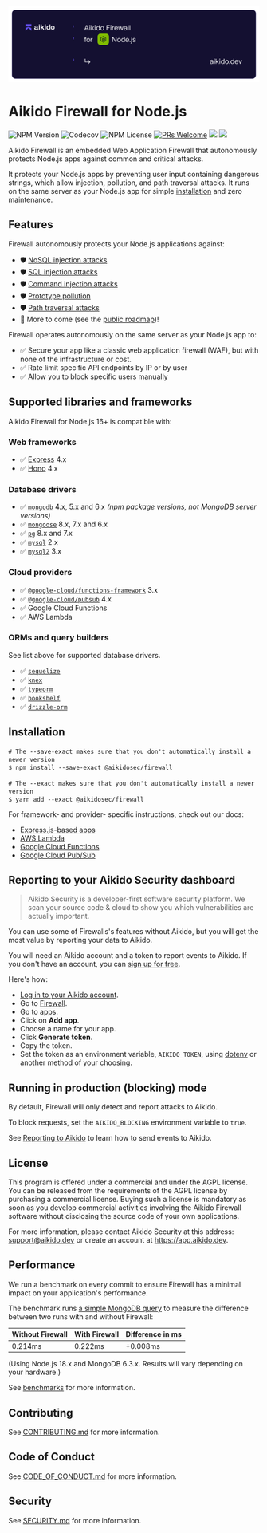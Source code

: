 ![Aikido Firewall for Node.js](./docs/banner.svg)

# Aikido Firewall for Node.js

![NPM Version](https://img.shields.io/npm/v/%40aikidosec%2Ffirewall?style=flat-square) ![Codecov](https://img.shields.io/codecov/c/github/AikidoSec/firewall-node?style=flat-square&token=AJK9LU35GY) ![NPM License](https://img.shields.io/npm/l/%40aikidosec%2Ffirewall?style=flat-square)
[![PRs Welcome](https://img.shields.io/badge/PRs-welcome-brightgreen.svg?style=flat-square)](http://makeapullrequest.com) ![](https://github.com/AikidoSec/firewall-node/actions/workflows/unit-test.yml/badge.svg) ![](https://github.com/AikidoSec/firewall-node/actions/workflows/end-to-end-tests.yml/badge.svg)

Aikido Firewall is an embedded Web Application Firewall that autonomously protects Node.js apps against common and critical attacks.

It protects your Node.js apps by preventing user input containing dangerous strings, which allow injection, pollution, and path traversal attacks. It runs on the same server as your Node.js app for simple [installation](#installation) and zero maintenance.

## Features

Firewall autonomously protects your Node.js applications against:

* 🛡️ [NoSQL injection attacks](https://www.aikido.dev/blog/web-application-security-vulnerabilities)
* 🛡️ [SQL injection attacks]([https://www.aikido.dev/blog/web-application-security-vulnerabilities](https://owasp.org/www-community/attacks/SQL_Injection))
* 🛡️ [Command injection attacks](https://owasp.org/www-community/attacks/Command_Injection)
* 🛡️ [Prototype pollution](./docs/prototype-pollution.md)
* 🛡️ [Path traversal attacks](https://owasp.org/www-community/attacks/Path_Traversal)
* 🚀 More to come (see the [public roadmap](https://github.com/orgs/AikidoSec/projects/2/views/1))!

Firewall operates autonomously on the same server as your Node.js app to:

* ✅ Secure your app like a classic web application firewall (WAF), but with none of the infrastructure or cost.
* ✅ Rate limit specific API endpoints by IP or by user
* ✅ Allow you to block specific users manually

## Supported libraries and frameworks

Aikido Firewall for Node.js 16+ is compatible with:

### Web frameworks

* ✅ [Express](docs/express.md) 4.x
* ✅ [Hono](docs/hono.md) 4.x

### Database drivers

* ✅ [`mongodb`](https://www.npmjs.com/package/mongodb) 4.x, 5.x and 6.x _(npm package versions, not MongoDB server versions)_
* ✅ [`mongoose`](https://www.npmjs.com/package/mongoose) 8.x, 7.x and 6.x
* ✅ [`pg`](https://www.npmjs.com/package/pg) 8.x and 7.x
* ✅ [`mysql`](https://www.npmjs.com/package/mysql) 2.x
* ✅ [`mysql2`](https://www.npmjs.com/package/mysql2) 3.x

### Cloud providers

* ✅ [`@google-cloud/functions-framework`](https://www.npmjs.com/package/@google-cloud/functions-framework) 3.x
* ✅ [`@google-cloud/pubsub`](https://www.npmjs.com/package/@google-cloud/pubsub) 4.x
* ✅ Google Cloud Functions
* ✅ AWS Lambda

### ORMs and query builders

See list above for supported database drivers.

* ✅ [`sequelize`](https://www.npmjs.com/package/sequelize)
* ✅ [`knex`](https://www.npmjs.com/package/knex)
* ✅ [`typeorm`](https://www.npmjs.com/package/typeorm)
* ✅ [`bookshelf`](https://www.npmjs.com/package/bookshelf)
* ✅ [`drizzle-orm`](https://www.npmjs.com/package/drizzle-orm)

## Installation

```shell
# The --save-exact makes sure that you don't automatically install a newer version
$ npm install --save-exact @aikidosec/firewall

# The --exact makes sure that you don't automatically install a newer version
$ yarn add --exact @aikidosec/firewall
```

For framework- and provider- specific instructions, check out our docs:

- [Express.js-based apps](docs/express.md)
- [AWS Lambda](docs/lambda.md)
- [Google Cloud Functions](docs/cloud-functions.md)
- [Google Cloud Pub/Sub](docs/pubsub.md)

## Reporting to your Aikido Security dashboard

> Aikido Security is a developer-first software security platform. We scan your source code & cloud to show you which vulnerabilities are actually important.

You can use some of Firewalls's features without Aikido, but you will get the most value by reporting your data to Aikido.

You will need an Aikido account and a token to report events to Aikido. If you don't have an account, you can [sign up for free](https://app.aikido.dev/login).

Here's how:
* [Log in to your Aikido account](https://app.aikido.dev/login).
* Go to [Firewall](https://app.aikido.dev/runtime/events).
* Go to apps.
* Click on **Add app**.
* Choose a name for your app.
* Click **Generate token**.
* Copy the token.
* Set the token as an environment variable, `AIKIDO_TOKEN`, using [dotenv](https://github.com/motdotla/dotenv) or another method of your choosing.

## Running in production (blocking) mode

By default, Firewall will only detect and report attacks to Aikido.

To block requests, set the `AIKIDO_BLOCKING` environment variable to `true`.

See [Reporting to Aikido](#reporting-to-your-aikido-security-dashboard) to learn how to send events to Aikido.

## License

This program is offered under a commercial and under the AGPL license.
You can be released from the requirements of the AGPL license by purchasing
a commercial license. Buying such a license is mandatory as soon as you
develop commercial activities involving the Aikido Firewall software without
disclosing the source code of your own applications. 

For more information, please contact Aikido Security at this
address: support@aikido.dev or create an account at https://app.aikido.dev.

## Performance

We run a benchmark on every commit to ensure Firewall has a minimal impact on your application's performance.

The benchmark runs [a simple MongoDB query](benchmarks/nosql-injection/getUser.js) to measure the difference between two runs with and without Firewall:

| Without Firewall | With Firewall | Difference in ms |
|------------------|---------------|------------------|
| 0.214ms          | 0.222ms       | +0.008ms         |

(Using Node.js 18.x and MongoDB 6.3.x. Results will vary depending on your hardware.)

See [benchmarks](benchmarks) for more information.

## Contributing

See [CONTRIBUTING.md](.github/CONTRIBUTING.md) for more information.

## Code of Conduct

See [CODE_OF_CONDUCT.md](.github/CODE_OF_CONDUCT.md) for more information.

## Security

See [SECURITY.md](.github/SECURITY.md) for more information.
